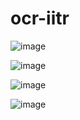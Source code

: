 # ocr-iitr

 ![image](https://github.com/user-attachments/assets/3f8b3c37-c42a-4ea3-b773-8f4e66c7ec21)


 ![image](https://github.com/user-attachments/assets/ec85cbe0-41a1-4d0b-a633-f0b7c189825e)

 ![image](https://github.com/user-attachments/assets/ea05c996-11e8-41bf-8f1c-7a08d261567d)

 ![image](https://github.com/user-attachments/assets/21792af5-47f4-42d2-9fd7-d622aa7f8a0d)



 
